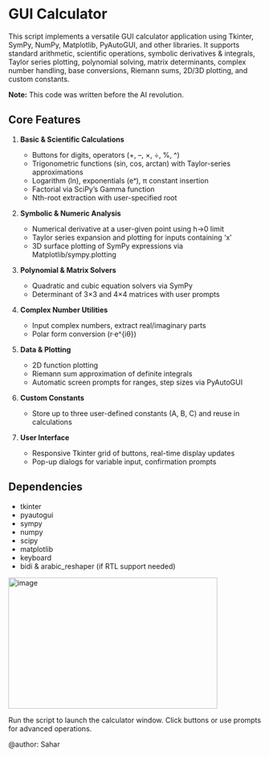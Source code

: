 
# GUI Calculator

This script implements a versatile GUI calculator application using Tkinter, SymPy, NumPy, Matplotlib, PyAutoGUI, and other libraries. It supports standard arithmetic, scientific operations, symbolic derivatives & integrals, Taylor series plotting, polynomial solving, matrix determinants, complex number handling, base conversions, Riemann sums, 2D/3D plotting, and custom constants.

**Note:** This code was written before the AI revolution.

## Core Features

1. **Basic & Scientific Calculations**
   - Buttons for digits, operators (+, –, ×, ÷, %, ^)
   - Trigonometric functions (sin, cos, arctan) with Taylor-series approximations
   - Logarithm (ln), exponentials (eˣ), π constant insertion
   - Factorial via SciPy’s Gamma function
   - Nth-root extraction with user-specified root

2. **Symbolic & Numeric Analysis**
   - Numerical derivative at a user-given point using h→0 limit
   - Taylor series expansion and plotting for inputs containing ‘x’
   - 3D surface plotting of SymPy expressions via Matplotlib/sympy.plotting

3. **Polynomial & Matrix Solvers**
   - Quadratic and cubic equation solvers via SymPy
   - Determinant of 3×3 and 4×4 matrices with user prompts

4. **Complex Number Utilities**
   - Input complex numbers, extract real/imaginary parts
   - Polar form conversion (r·e^{iθ})

5. **Data & Plotting**
   - 2D function plotting
   - Riemann sum approximation of definite integrals
   - Automatic screen prompts for ranges, step sizes via PyAutoGUI

6. **Custom Constants**
   - Store up to three user-defined constants (A, B, C) and reuse in calculations

7. **User Interface**
   - Responsive Tkinter grid of buttons, real-time display updates
   - Pop-up dialogs for variable input, confirmation prompts

## Dependencies

- tkinter
- pyautogui
- sympy
- numpy
- scipy
- matplotlib
- keyboard
- bidi & arabic_reshaper (if RTL support needed)

<img width="416" height="261" alt="image" src="https://github.com/user-attachments/assets/5a56f18d-51f3-473c-9a16-62f28c069b7a" />


Run the script to launch the calculator window. Click buttons or use prompts for advanced operations.

@author: Sahar
